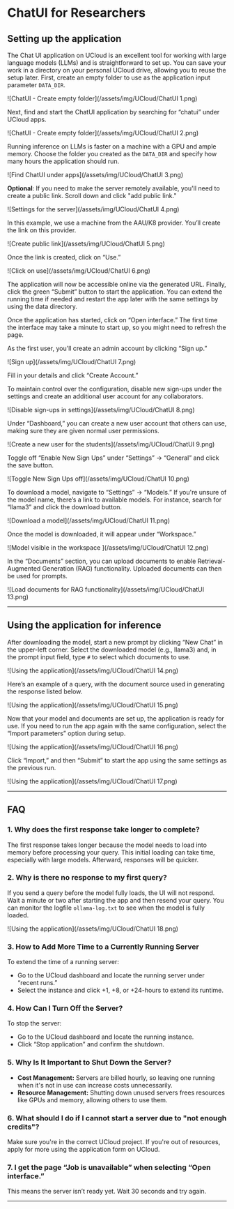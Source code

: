 # ChatUI for Researchers

 ## Setting up the application

The Chat UI application on UCloud is an excellent tool for working with large language models (LLMs) and is straightforward to set up. You can save your work in a directory on your personal UCloud drive, allowing you to reuse the setup later. First, create an empty folder to use as the application input parameter `DATA_DIR`.

![ChatUI - Create empty folder](/assets/img/UCloud/ChatUI 1.png)

Next, find and start the ChatUI application by searching for “chatui” under UCloud apps.

![ChatUI - Create empty folder](/assets/img/UCloud/ChatUI 2.png)

Running inference on LLMs is faster on a machine with a GPU and ample memory. Choose the folder you created as the `DATA_DIR` and specify how many hours the application should run.

![Find ChatUI under apps](/assets/img/UCloud/ChatUI 3.png)

**Optional**: If you need to make the server remotely available, you'll need to create a public link. Scroll down and click "add public link."

![Settings for the server](/assets/img/UCloud/ChatUI 4.png)

In this example, we use a machine from the AAU/K8 provider. You’ll create the link on this provider.

![Create public link](/assets/img/UCloud/ChatUI 5.png)

Once the link is created, click on “Use.”

![Click on use](/assets/img/UCloud/ChatUI 6.png)

The application will now be accessible online via the generated URL. Finally, click the green “Submit” button to start the application. You can extend the running time if needed and restart the app later with the same settings by using the data directory.

Once the application has started, click on “Open interface.” The first time the interface may take a minute to start up, so you might need to refresh the page.

As the first user, you'll create an admin account by clicking “Sign up.”

![Sign up](/assets/img/UCloud/ChatUI 7.png)

Fill in your details and click “Create Account.”

To maintain control over the configuration, disable new sign-ups under the settings and create an additional user account for any collaborators.

![Disable sign-ups in settings](/assets/img/UCloud/ChatUI 8.png)

Under “Dashboard,” you can create a new user account that others can use, making sure they are given normal user permissions.

![Create a new user for the students](/assets/img/UCloud/ChatUI 9.png)

Toggle off “Enable New Sign Ups” under “Settings” → “General” and click the save button.

![Toggle New Sign Ups off](/assets/img/UCloud/ChatUI 10.png)

To download a model, navigate to “Settings” → “Models.” If you're unsure of the model name, there’s a link to available models. For instance, search for “llama3” and click the download button.

![Download a model](/assets/img/UCloud/ChatUI 11.png)

Once the model is downloaded, it will appear under “Workspace.”

![Model visible in the workspace ](/assets/img/UCloud/ChatUI 12.png)

In the “Documents” section, you can upload documents to enable Retrieval-Augmented Generation (RAG) functionality. Uploaded documents can then be used for prompts.

![Load documents for RAG functionality](/assets/img/UCloud/ChatUI 13.png)

---

## Using the application for inference

After downloading the model, start a new prompt by clicking “New Chat” in the upper-left corner. Select the downloaded model (e.g., llama3) and, in the prompt input field, type `#` to select which documents to use.

![Using the application](/assets/img/UCloud/ChatUI 14.png)

Here’s an example of a query, with the document source used in generating the response listed below.

![Using the application](/assets/img/UCloud/ChatUI 15.png)

Now that your model and documents are set up, the application is ready for use. If you need to run the app again with the same configuration, select the “Import parameters” option during setup.

![Using the application](/assets/img/UCloud/ChatUI 16.png)

Click “Import,” and then “Submit” to start the app using the same settings as the previous run.

![Using the application](/assets/img/UCloud/ChatUI 17.png)

---

## FAQ

### 1. Why does the first response take longer to complete?

The first response takes longer because the model needs to load into memory before processing your query. This initial loading can take time, especially with large models. Afterward, responses will be quicker.

### 2. Why is there no response to my first query?

If you send a query before the model fully loads, the UI will not respond. Wait a minute or two after starting the app and then resend your query. You can monitor the logfile `ollama-log.txt` to see when the model is fully loaded. 

![Using the application](/assets/img/UCloud/ChatUI 18.png)

### 3. How to Add More Time to a Currently Running Server

To extend the time of a running server:

- Go to the UCloud dashboard and locate the running server under “recent runs.”
- Select the instance and click +1, +8, or +24-hours to extend its runtime.

### 4. How Can I Turn Off the Server?

To stop the server:

- Go to the UCloud dashboard and locate the running instance.
- Click “Stop application” and confirm the shutdown.

### 5. Why Is It Important to Shut Down the Server?

- **Cost Management:** Servers are billed hourly, so leaving one running when it's not in use can increase costs unnecessarily. 
- **Resource Management:** Shutting down unused servers frees resources like GPUs and memory, allowing others to use them.

### 6. What should I do if I cannot start a server due to "not enough credits"?

Make sure you're in the correct UCloud project. If you're out of resources, apply for more using the application form on UCloud.

### 7. I get the page “Job is unavailable” when selecting “Open interface.”

This means the server isn’t ready yet. Wait 30 seconds and try again.

--- 